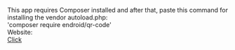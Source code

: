 This app requires Composer installed and after that, paste this command for installing the vendor autoload.php:</br>
'composer require endroid/qr-code'</br>
Website:</br>
<a href="https://funtime3freddy3.com/tools/qr-code" target="_blank">Click</a>
